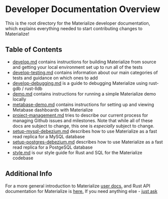 # Developer Documentation Overview

This is the root directory for the Materialize developer documentation, which
explains everything needed to start contributing changes to Materialize!

## Table of Contents

* [develop.md](develop.md) contains instructions for building Materialize
from source and getting your local environment set up to run all of the tests
* [develop-testing.md](develop-testing.md) contains information about our main
categories of tests and guidance on which ones to add
* [develop-debugging.md](develop-debugging.md) is a guide to debugging Materialize
using rust-gdb / rust-lldb
* [demo.md](demo.md) contains instructions for running a simple Materialize demo
locally
* [metabase-demo.md](metabase-demo.md) contains instructions for setting up and viewing
Metabase dashboards with Materialize
* [project-management.md](project-management.md) tries to describe our current
process for managing Github issues and milestones. Note that while all of these
docs are subject to change, this one is _especially_ subject to change.
* [setup-mysql-debezium.md](setup-mysql-debezium.md) describes how to use Materialize
as a fast read replica for a MySQL database
* [setup-postgres-debezium.md](setup-postgres-debezium.md) describes how to use
Materialize as a fast read replica for a PostgeSQL database
* [style.md](style.md) is our style guide for Rust and SQL for the Materialize
codebase

## Additional Info

For a more general introduction to Materialize [user docs.](https://materialize.io/docs)
and Rust API documentation for Materialize is [here.](https://mtrlz.dev/api/)
If you need anything else - [just ask](https://github.com/MaterializeInc/materialize/issues/new/choose)
